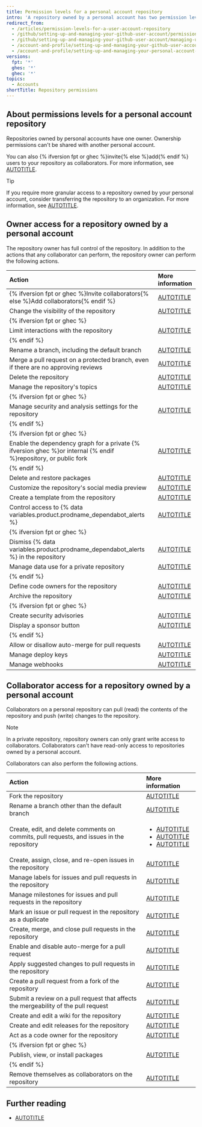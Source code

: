 ```yaml
---
title: Permission levels for a personal account repository
intro: 'A repository owned by a personal account has two permission levels: the repository owner and collaborators.'
redirect_from:
  - /articles/permission-levels-for-a-user-account-repository
  - /github/setting-up-and-managing-your-github-user-account/permission-levels-for-a-user-account-repository
  - /github/setting-up-and-managing-your-github-user-account/managing-user-account-settings/permission-levels-for-a-user-account-repository
  - /account-and-profile/setting-up-and-managing-your-github-user-account/managing-user-account-settings/permission-levels-for-a-user-account-repository
  - /account-and-profile/setting-up-and-managing-your-personal-account-on-github/managing-personal-account-settings/permission-levels-for-a-personal-account-repository
versions:
  fpt: '*'
  ghes: '*'
  ghec: '*'
topics:
  - Accounts
shortTitle: Repository permissions
---
```

## About permissions levels for a personal account repository

Repositories owned by personal accounts have one owner. Ownership permissions can't be shared with another personal account.

You can also {% ifversion fpt or ghec %}invite{% else %}add{% endif %} users to your repository as collaborators. For more information, see [AUTOTITLE](/account-and-profile/setting-up-and-managing-your-personal-account-on-github/managing-access-to-your-personal-repositories/inviting-collaborators-to-a-personal-repository).

> [!TIP]
> If you require more granular access to a repository owned by your personal account, consider transferring the repository to an organization. For more information, see [AUTOTITLE](/repositories/creating-and-managing-repositories/transferring-a-repository#transferring-a-repository-owned-by-your-personal-account).

## Owner access for a repository owned by a personal account

The repository owner has full control of the repository. In addition to the actions that any collaborator can perform, the repository owner can perform the following actions.

| Action | More information |
| :- | :- |
| {% ifversion fpt or ghec %}Invite collaborators{% else %}Add collaborators{% endif %} | [AUTOTITLE](/account-and-profile/setting-up-and-managing-your-personal-account-on-github/managing-access-to-your-personal-repositories/inviting-collaborators-to-a-personal-repository) |
| Change the visibility of the repository | [AUTOTITLE](/repositories/managing-your-repositorys-settings-and-features/managing-repository-settings/setting-repository-visibility) |
| {% ifversion fpt or ghec %} |
| Limit interactions with the repository | [AUTOTITLE](/communities/moderating-comments-and-conversations/limiting-interactions-in-your-repository) |
| {% endif %} |
| Rename a branch, including the default branch | [AUTOTITLE](/repositories/configuring-branches-and-merges-in-your-repository/managing-branches-in-your-repository/renaming-a-branch) |
| Merge a pull request on a protected branch, even if there are no approving reviews | [AUTOTITLE](/repositories/configuring-branches-and-merges-in-your-repository/managing-protected-branches/about-protected-branches) |
| Delete the repository | [AUTOTITLE](/repositories/creating-and-managing-repositories/deleting-a-repository) |
| Manage the repository's topics | [AUTOTITLE](/repositories/managing-your-repositorys-settings-and-features/customizing-your-repository/classifying-your-repository-with-topics) |
| {% ifversion fpt or ghec %} |
| Manage security and analysis settings for the repository | [AUTOTITLE](/repositories/managing-your-repositorys-settings-and-features/enabling-features-for-your-repository/managing-security-and-analysis-settings-for-your-repository) |
| {% endif %} |
| {% ifversion fpt or ghec %} |
| Enable the dependency graph for a private {% ifversion ghec %}or internal {% endif %}repository, or public fork | [AUTOTITLE](/code-security/supply-chain-security/understanding-your-software-supply-chain/exploring-the-dependencies-of-a-repository#enabling-and-disabling-the-dependency-graph) |
| {% endif %} |
| Delete and restore packages | [AUTOTITLE](/packages/learn-github-packages/deleting-and-restoring-a-package) |
| Customize the repository's social media preview | [AUTOTITLE](/repositories/managing-your-repositorys-settings-and-features/customizing-your-repository/customizing-your-repositorys-social-media-preview) |
| Create a template from the repository | [AUTOTITLE](/repositories/creating-and-managing-repositories/creating-a-template-repository) |
| Control access to {% data variables.product.prodname_dependabot_alerts %}| [AUTOTITLE](/repositories/managing-your-repositorys-settings-and-features/enabling-features-for-your-repository/managing-security-and-analysis-settings-for-your-repository#granting-access-to-security-alerts) |
| {% ifversion fpt or ghec %} |
| Dismiss {% data variables.product.prodname_dependabot_alerts %} in the repository | [AUTOTITLE](/code-security/dependabot/dependabot-alerts/viewing-and-updating-dependabot-alerts) |
| Manage data use for a private repository | [AUTOTITLE](/repositories/managing-your-repositorys-settings-and-features/enabling-features-for-your-repository/managing-security-and-analysis-settings-for-your-repository#enabling-or-disabling-security-and-analysis-features-for-private-repositories) |
| {% endif %} |
| Define code owners for the repository | [AUTOTITLE](/repositories/managing-your-repositorys-settings-and-features/customizing-your-repository/about-code-owners) |
| Archive the repository | [AUTOTITLE](/repositories/archiving-a-github-repository/archiving-repositories) |
| {% ifversion fpt or ghec %} |
| Create security advisories | [AUTOTITLE](/code-security/security-advisories/working-with-repository-security-advisories/about-repository-security-advisories) |
| Display a sponsor button | [AUTOTITLE](/repositories/managing-your-repositorys-settings-and-features/customizing-your-repository/displaying-a-sponsor-button-in-your-repository) |
| {% endif %} |
| Allow or disallow auto-merge for pull requests | [AUTOTITLE](/repositories/configuring-branches-and-merges-in-your-repository/configuring-pull-request-merges/managing-auto-merge-for-pull-requests-in-your-repository) |
| Manage deploy keys | [AUTOTITLE](/authentication/connecting-to-github-with-ssh/managing-deploy-keys#deploy-keys) |
| Manage webhooks | [AUTOTITLE](/webhooks/about-webhooks) |

## Collaborator access for a repository owned by a personal account

Collaborators on a personal repository can pull (read) the contents of the repository and push (write) changes to the repository.

> [!NOTE]
> In a private repository, repository owners can only grant write access to collaborators. Collaborators can't have read-only access to repositories owned by a personal account.

Collaborators can also perform the following actions.

| Action | More information |
| :- | :- |
| Fork the repository | [AUTOTITLE](/pull-requests/collaborating-with-pull-requests/working-with-forks/about-forks) |
| Rename a branch other than the default branch | [AUTOTITLE](/repositories/configuring-branches-and-merges-in-your-repository/managing-branches-in-your-repository/renaming-a-branch) |
| Create, edit, and delete comments on commits, pull requests, and issues in the repository | <ul><li>[AUTOTITLE](/issues/tracking-your-work-with-issues/about-issues)</li><li>[AUTOTITLE](/pull-requests/collaborating-with-pull-requests/reviewing-changes-in-pull-requests/commenting-on-a-pull-request)</li><li>[AUTOTITLE](/communities/moderating-comments-and-conversations/managing-disruptive-comments)</li></ul> |
| Create, assign, close, and re-open issues in the repository | [AUTOTITLE](/issues) |
| Manage labels for issues and pull requests in the repository | [AUTOTITLE](/issues/using-labels-and-milestones-to-track-work/managing-labels) |
| Manage milestones for issues and pull requests in the repository | [AUTOTITLE](/issues/using-labels-and-milestones-to-track-work/creating-and-editing-milestones-for-issues-and-pull-requests) |
| Mark an issue or pull request in the repository as a duplicate | [AUTOTITLE](/issues/tracking-your-work-with-issues/marking-issues-or-pull-requests-as-a-duplicate) |
| Create, merge, and close pull requests in the repository | [AUTOTITLE](/pull-requests/collaborating-with-pull-requests/proposing-changes-to-your-work-with-pull-requests) |
| Enable and disable auto-merge for a pull request | [AUTOTITLE](/pull-requests/collaborating-with-pull-requests/incorporating-changes-from-a-pull-request/automatically-merging-a-pull-request)
| Apply suggested changes to pull requests in the repository |[AUTOTITLE](/pull-requests/collaborating-with-pull-requests/reviewing-changes-in-pull-requests/incorporating-feedback-in-your-pull-request) |
| Create a pull request from a fork of the repository | [AUTOTITLE](/pull-requests/collaborating-with-pull-requests/proposing-changes-to-your-work-with-pull-requests/creating-a-pull-request-from-a-fork) |
| Submit a review on a pull request that affects the mergeability of the pull request | [AUTOTITLE](/pull-requests/collaborating-with-pull-requests/reviewing-changes-in-pull-requests/reviewing-proposed-changes-in-a-pull-request) |
| Create and edit a wiki for the repository | [AUTOTITLE](/communities/documenting-your-project-with-wikis/about-wikis) |
| Create and edit releases for the repository | [AUTOTITLE](/repositories/releasing-projects-on-github/managing-releases-in-a-repository) |
| Act as a code owner for the repository | [AUTOTITLE](/repositories/managing-your-repositorys-settings-and-features/customizing-your-repository/about-code-owners) |
| {% ifversion fpt or ghec %} |
| Publish, view, or install packages | [AUTOTITLE](/packages/learn-github-packages) |
| {% endif %} |
| Remove themselves as collaborators on the repository | [AUTOTITLE](/account-and-profile/setting-up-and-managing-your-personal-account-on-github/managing-access-to-your-personal-repositories/removing-yourself-from-a-collaborators-repository) |

## Further reading

* [AUTOTITLE](/organizations/managing-user-access-to-your-organizations-repositories/managing-repository-roles/repository-roles-for-an-organization)
